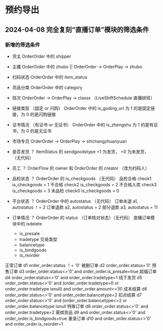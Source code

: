 # 预约导出

## 2024-04-08 完全复刻“直播订单”模块的筛选条件

### 新增的筛选条件

- 货主   OrderOrder 中的 shipper
- 主播   OrderOrder 中的 zhubo    ||   OrderOrder -> OrderPlay -> zhubo
- 扫码状态   OrderOrder 中的  item_status
- 货品分类  OrderOrder 中的  category
- 班次   OrderOrder -> OrderPlay -> classs （LiveShiftSchedule 直播排班）
- 链接类型 （固定 or 闪购） OrderOrder 中的  is_guding_url 为 1 的是固定链接，为 0 的是闪购链接
- 证书情况 （有证书 or 无证书） OrderOrder 中的 is_zhengshu 为 1 的是有证书，为 0 的是无证书
- 市场专员  OrderOrder -> OrderPlay -> shichangzhuanyuan
- 是否发货 ？ ItemStatus 的 sendgoodstype =1 为发货， =0 为未发货， （无代码）

- 员工 ？  OrderFlow 的 owner 和 OrderOrder 的 creator （改为扫码人）




- 品检状态 ？ OrderOrder  的 is_checkgoods （无代码） 
品检合格   check1  is_checkgoods = 1
不合格 check2  is_checkgoods = 2
不合格入库  check3 is_checkgoods = 3
未品检 check0  is_checkgoods = 0



- 平台状态  ？  OrderOrder 中的 autostatus （无代码）
订单未退 a1,  autostatus ！= 2
订单退款 a2,  autostatus = 2
部分退款 a3,  autostatus = 11


- 订单情况 ？ OrderOrder 的 status （订单核对状态）（无代码） 直播订单模块中的 isdelete
    - is_presale  
    - tradetype  交易类型
    - balancetype
    - is_bindgoods
    - is_reorder

正常订单  d1    order_order.status  ！= '0'
被删订单  d2    order_order.status='0'
预售订单  d3    order_order.status<>'0' and order_order.is_presale=true
超福订单  d4    order_order.status<>'0' and order_order.tradetype=1
线下发货  d5    order_order.status<>'0' and (order_order.tradetype=0 or  order_order.tradetype isnull) and order_order.amount<=30
成本结算  d6    order_order.status<>'0' and order_order.balancetype=2
扣点结算  d7    order_order.status<>'0' and (order_order.balancetype<>2 or order_order.balancetype isnull
特殊订单  d8    order_order.status<>'0' and order_order.tradetype=2
需绑货品  d9    and order_order.status<>'0' and order_order.is_bindgoods=true
重录订单  d10   and order_order.status<>'0' and order_order.is_reorder=1

